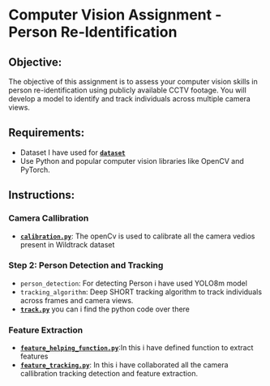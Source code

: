 # Computer Vision Assignment - Person Re-Identification

## Objective:
The objective of this assignment is to assess your computer vision skills in person re-identification using publicly available CCTV footage. You will develop a model to identify and track individuals across multiple camera views.

## Requirements:
- Dataset I have used for [**`dataset`**](https://academictorrents.com/details/5931991ad96a83cca85c0604061e766abefdf94b)
- Use Python and popular computer vision libraries like OpenCV and PyTorch.

## Instructions:

### Camera Callibration
- [**`calibration.py`**](calibration.py): The openCv is used to calibrate all the camera vedios present in Wildtrack dataset

### Step 2: Person Detection and Tracking
- `person_detection`: For detecting Person i have used YOLO8m model
- `tracking_algorithm`: Deep SHORT tracking algorithm to track individuals across frames and camera views.
- [**`track.py`**](track.py) you can i find the python code over there

### Feature Extraction 
- [**`feature_helping_function.py`**](feature_helping_function.py):In this i have defined function to extract features
- [**`feature_tracking.py`**](feature_tracking.py): In this i have collaborated all the camera callibration tracking detection and feature extraction.
